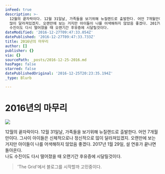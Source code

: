 ```yaml
---
inFeed: true
description: >-
  12월의 끝자락이다. 12월 31일날, 가족들을 보기위해 뉴질랜드로 출발한다. 어언 7개월만이다. 그사이 아이들은 신체적으로나 정신적으로
  많이 달라져있겠지. 오랜만에 보는 거지만 아이들이 나를 어색해하지 않았음 좋겠다. 2017년 1월 29일, 설 연휴가 끝나면 돌아온다.나도
  수진이도 다시 떨어졌을 때 오랜기간 후유증에 시달릴것이다.
dateModified: '2016-12-27T09:47:33.054Z'
datePublished: '2016-12-27T09:47:33.733Z'
title: 2016년의 마무리
author: []
publisher: {}
via: {}
sourcePath: _posts/2016-12-25-2016.md
hasPage: false
starred: false
datePublishedOriginal: '2016-12-25T20:23:35.194Z'
_type: Blurb

---
```

# 2016년의 마무리
![](https://the-grid-user-content.s3-us-west-2.amazonaws.com/501dfddc-c228-4eb8-b45a-5439788de384.jpg)

12월의 끝자락이다. 12월 31일날, 가족들을 보기위해 뉴질랜드로 출발한다. 어언 7개월만이다. 그사이 아이들은 신체적으로나 정신적으로 많이 달라져있겠지. 오랜만에 보는 거지만 아이들이 나를 어색해하지 않았음 좋겠다. 2017년 1월 29일, 설 연휴가 끝나면 돌아온다.  
나도 수진이도 다시 떨어졌을 때 오랜기간 후유증에 시달릴것이다.

> 'The Grid'에서 블로그를 시작할까 고민중이다.